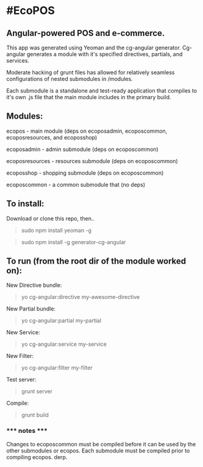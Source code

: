 #EcoPOS
======

## Angular-powered POS and e-commerce.

This app was generated using Yeoman and the cg-angular generator.
Cg-angular generates a module with it's specified directives, partials, and services.

Moderate hacking of grunt files has allowed for relatively seamless configurations of nested submodules in /modules.

Each submodule is a standalone and test-ready application that compiles to it's own .js file that the main module includes in the primary build.

## Modules:

ecopos - main module (deps on ecoposadmin, ecoposcommon, ecoposresources, and ecoposshop)

ecoposadmin - admin submodule (deps on ecoposcommon)

ecoposresources - resources submodule (deps on ecoposcommon)

ecoposshop - shopping submodule (deps on ecoposcommon)

ecoposcommon - a common submodule that (no deps)

## To install:

Download or clone this repo, then..

> sudo npm install yeoman -g

> sudo npm install -g generator-cg-angular


## To run (from the root dir of the module worked on):

New Directive bundle:
> yo cg-angular:directive my-awesome-directive

New Partial bundle:
> yo cg-angular:partial my-partial

New Service:
> yo cg-angular:service my-service

New Filter:
> yo cg-angular:filter my-filter


Test server:
> grunt server

Compile:
> grunt build

### *** notes ***

Changes to ecoposcommon must be compiled before it can be used by the other submodules or ecopos. Each submodule must be compiled prior to compiling ecopos. derp.

